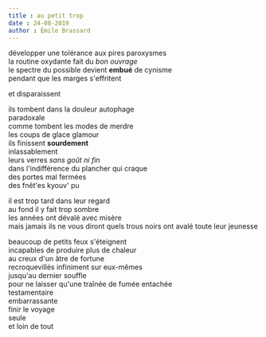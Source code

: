 ```yaml
---
title : au petit trop
date : 24-08-2019
author : Émile Brassard
---
```


développer une tolérance		 aux		 pires 		paroxysmes  
la routine oxydante fait du *bon ouvrage*  
le spectre du possible devient **embué** de cynisme  
pendant que les marges s'effritent  

et disparaissent  


ils tombent dans la douleur 		autophage  
												paradoxale  
comme tombent les modes de merdre  
les coups de glace glamour  
ils finissent **sourdement**  
inlassablement  
leurs verres *sans goût ni fin*  
dans l'indifférence du plancher qui craque  
des portes mal fermées  
des fnêt'es kyouv' pu  

  


il est trop tard dans leur regard  
au fond il y fait trop sombre  
les années ont dévalé avec misère  
mais jamais ils ne vous diront quels trous noirs ont avalé toute leur jeunesse  

  

beaucoup de petits feux s'éteignent  
incapables de produire plus de chaleur  
au creux d'un âtre de fortune  
recroquevillés infiniment sur eux-mêmes  
jusqu'au dernier souffle  
pour ne laisser qu'une traînée de fumée entachée  
testamentaire  
embarrassante  
finir le voyage  
seule  
et loin de tout